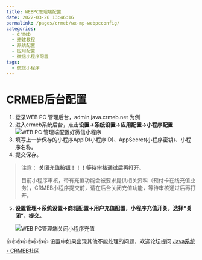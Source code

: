 ```yaml
---
title: WEBPC管理端配置
date: 2022-03-26 13:46:16
permalink: /pages/crmeb/wx-mp-webpcconfig/
categories:
  - crmeb
  - 搭建教程
  - 系统配置
  - 应用配置
  - 微信小程序配置
tags:
  - 微信小程序
---
```


# **CRMEB后台配置**

1. 登录WEB PC 管理后台，admin.java.crmeb.net 为例
2. 进入crmeb系统后台，点击**设置→系统设置→应用配置→小程序配置**
   ![WEB PC 管理端配置好微信小程序](http://pic.xbdzz.cn/write/202203291710438.png)
3. 填写上一步保存的小程序AppID(小程序ID)、AppSecret(小程序密钥)、小程序名称。
4. 提交保存。

> 注意： **关闭充值按钮！！！等待审核通过后再打开**。
>
> 目前小程序审核，带有充值功能会被要求提供相关资料（预付卡在线充值业务），CRMEB小程序提交前，请在后台关闭充值功能，等待审核通过后再打开。

5. **设置管理→系统设置→商城配置→用户充值配置，小程序充值开关，选择“关闭”，提交。**

   ![WEB PC管理端关闭小程序充值](http://pic.xbdzz.cn/write/202203291714676.png)

👍👍👍👍👍👍👍👍 设置中如果出现其他不能处理的问题，欢迎论坛提问 [Java系统 - CRMEB社区](https://q.crmeb.com/?categoryId=122&sequence=0)
